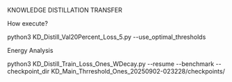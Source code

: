 KNOWLEDGE DISTILLATION TRANSFER

How execute?

python3 KD_Distill_Val20Percent_Loss_5.py --use_optimal_thresholds 

Energy Analysis

python3 KD_Distill_Train_Loss_Ones_WDecay.py --resume --benchmark --checkpoint_dir KD_Main_Thrreshold_Ones_20250902-023228/checkpoints/




